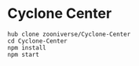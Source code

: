 Cyclone Center
==============

```
hub clone zooniverse/Cyclone-Center
cd Cyclone-Center
npm install
npm start
```
